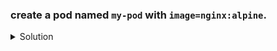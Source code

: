 ### create a pod named `my-pod` with `image=nginx:alpine`.

<details>
  <summary>Solution</summary>
  ```bash
    kubectl run my-pod --image=nginx:alpine
  ```
</details>
